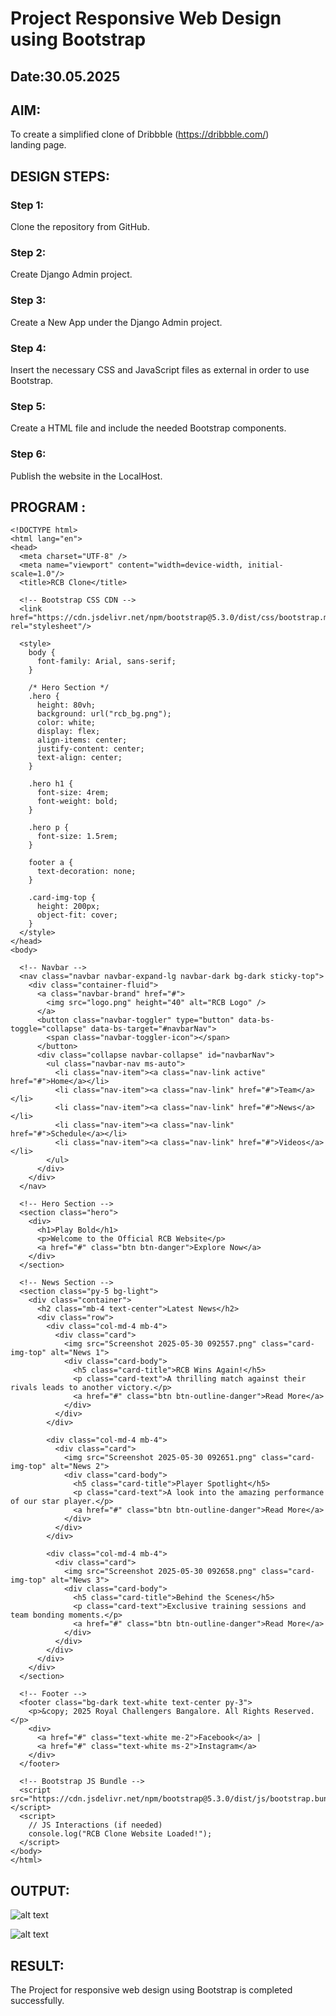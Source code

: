 # Project Responsive Web Design using Bootstrap
## Date:30.05.2025

## AIM:
To create a simplified clone of Dribbble (https://dribbble.com/) landing page.


## DESIGN STEPS:

### Step 1:
Clone the repository from GitHub.

### Step 2:
Create Django Admin project.

### Step 3:
Create a New App under the Django Admin project.

### Step 4:
Insert the necessary CSS and JavaScript files as external in order to use Bootstrap.

### Step 5:
Create a HTML file and include the needed Bootstrap components.

### Step 6:
Publish the website in the LocalHost.

## PROGRAM :
```
<!DOCTYPE html>
<html lang="en">
<head>
  <meta charset="UTF-8" />
  <meta name="viewport" content="width=device-width, initial-scale=1.0"/>
  <title>RCB Clone</title>

  <!-- Bootstrap CSS CDN -->
  <link href="https://cdn.jsdelivr.net/npm/bootstrap@5.3.0/dist/css/bootstrap.min.css" rel="stylesheet"/>

  <style>
    body {
      font-family: Arial, sans-serif;
    }

    /* Hero Section */
    .hero {
      height: 80vh;
      background: url("rcb_bg.png");
      color: white;
      display: flex;
      align-items: center;
      justify-content: center;
      text-align: center;
    }

    .hero h1 {
      font-size: 4rem;
      font-weight: bold;
    }

    .hero p {
      font-size: 1.5rem;
    }

    footer a {
      text-decoration: none;
    }

    .card-img-top {
      height: 200px;
      object-fit: cover;
    }
  </style>
</head>
<body>

  <!-- Navbar -->
  <nav class="navbar navbar-expand-lg navbar-dark bg-dark sticky-top">
    <div class="container-fluid">
      <a class="navbar-brand" href="#">
        <img src="logo.png" height="40" alt="RCB Logo" />
      </a>
      <button class="navbar-toggler" type="button" data-bs-toggle="collapse" data-bs-target="#navbarNav">
        <span class="navbar-toggler-icon"></span>
      </button>
      <div class="collapse navbar-collapse" id="navbarNav">
        <ul class="navbar-nav ms-auto">
          <li class="nav-item"><a class="nav-link active" href="#">Home</a></li>
          <li class="nav-item"><a class="nav-link" href="#">Team</a></li>
          <li class="nav-item"><a class="nav-link" href="#">News</a></li>
          <li class="nav-item"><a class="nav-link" href="#">Schedule</a></li>
          <li class="nav-item"><a class="nav-link" href="#">Videos</a></li>
        </ul>
      </div>
    </div>
  </nav>

  <!-- Hero Section -->
  <section class="hero">
    <div>
      <h1>Play Bold</h1>
      <p>Welcome to the Official RCB Website</p>
      <a href="#" class="btn btn-danger">Explore Now</a>
    </div>
  </section>

  <!-- News Section -->
  <section class="py-5 bg-light">
    <div class="container">
      <h2 class="mb-4 text-center">Latest News</h2>
      <div class="row">
        <div class="col-md-4 mb-4">
          <div class="card">
            <img src="Screenshot 2025-05-30 092557.png" class="card-img-top" alt="News 1">
            <div class="card-body">
              <h5 class="card-title">RCB Wins Again!</h5>
              <p class="card-text">A thrilling match against their rivals leads to another victory.</p>
              <a href="#" class="btn btn-outline-danger">Read More</a>
            </div>
          </div>
        </div>

        <div class="col-md-4 mb-4">
          <div class="card">
            <img src="Screenshot 2025-05-30 092651.png" class="card-img-top" alt="News 2">
            <div class="card-body">
              <h5 class="card-title">Player Spotlight</h5>
              <p class="card-text">A look into the amazing performance of our star player.</p>
              <a href="#" class="btn btn-outline-danger">Read More</a>
            </div>
          </div>
        </div>

        <div class="col-md-4 mb-4">
          <div class="card">
            <img src="Screenshot 2025-05-30 092658.png" class="card-img-top" alt="News 3">
            <div class="card-body">
              <h5 class="card-title">Behind the Scenes</h5>
              <p class="card-text">Exclusive training sessions and team bonding moments.</p>
              <a href="#" class="btn btn-outline-danger">Read More</a>
            </div>
          </div>
        </div>
      </div>
    </div>
  </section>

  <!-- Footer -->
  <footer class="bg-dark text-white text-center py-3">
    <p>&copy; 2025 Royal Challengers Bangalore. All Rights Reserved.</p>
    <div>
      <a href="#" class="text-white me-2">Facebook</a> |
      <a href="#" class="text-white ms-2">Instagram</a>
    </div>
  </footer>

  <!-- Bootstrap JS Bundle -->
  <script src="https://cdn.jsdelivr.net/npm/bootstrap@5.3.0/dist/js/bootstrap.bundle.min.js"></script>
  <script>
    // JS Interactions (if needed)
    console.log("RCB Clone Website Loaded!");
  </script>
</body>
</html>

```

## OUTPUT:
![alt text](<Screenshot 2025-05-30 094104.png>)

![alt text](<Screenshot 2025-05-30 094056.png>)
## RESULT:
The Project for responsive web design using Bootstrap is completed successfully.
